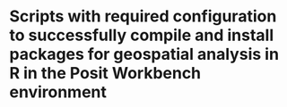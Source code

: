# Scripts with required configuration to successfully compile and install packages for geospatial analysis in R in the Posit Workbench environment
